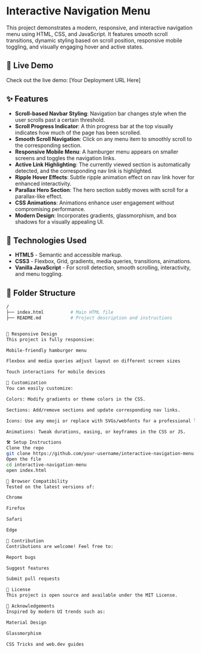 # Interactive Navigation Menu

This project demonstrates a modern, responsive, and interactive navigation menu using HTML, CSS, and JavaScript. It features smooth scroll transitions, dynamic styling based on scroll position, responsive mobile toggling, and visually engaging hover and active states.

## 🚀 Live Demo

Check out the live demo: [Your Deployment URL Here]

## ✨ Features

- **Scroll-based Navbar Styling**: Navigation bar changes style when the user scrolls past a certain threshold.
- **Scroll Progress Indicator**: A thin progress bar at the top visually indicates how much of the page has been scrolled.
- **Smooth Scroll Navigation**: Click on any menu item to smoothly scroll to the corresponding section.
- **Responsive Mobile Menu**: A hamburger menu appears on smaller screens and toggles the navigation links.
- **Active Link Highlighting**: The currently viewed section is automatically detected, and the corresponding nav link is highlighted.
- **Ripple Hover Effects**: Subtle ripple animation effect on nav link hover for enhanced interactivity.
- **Parallax Hero Section**: The hero section subtly moves with scroll for a parallax-like effect.
- **CSS Animations**: Animations enhance user engagement without compromising performance.
- **Modern Design**: Incorporates gradients, glassmorphism, and box shadows for a visually appealing UI.

## 🧩 Technologies Used

- **HTML5** - Semantic and accessible markup.
- **CSS3** - Flexbox, Grid, gradients, media queries, transitions, animations.
- **Vanilla JavaScript** - For scroll detection, smooth scrolling, interactivity, and menu toggling.

## 📁 Folder Structure

```bash
/
├── index.html          # Main HTML file
├── README.md           # Project description and instructions


📱 Responsive Design
This project is fully responsive:

Mobile-friendly hamburger menu

Flexbox and media queries adjust layout on different screen sizes

Touch interactions for mobile devices

🎨 Customization
You can easily customize:

Colors: Modify gradients or theme colors in the CSS.

Sections: Add/remove sections and update corresponding nav links.

Icons: Use any emoji or replace with SVGs/webfonts for a professional look.

Animations: Tweak durations, easing, or keyframes in the CSS or JS.

🛠️ Setup Instructions
Clone the repo
git clone https://github.com/your-username/interactive-navigation-menu.git
Open the file
cd interactive-navigation-menu
open index.html

🧪 Browser Compatibility
Tested on the latest versions of:

Chrome

Firefox

Safari

Edge

🤝 Contribution
Contributions are welcome! Feel free to:

Report bugs

Suggest features

Submit pull requests

📄 License
This project is open source and available under the MIT License.

💬 Acknowledgements
Inspired by modern UI trends such as:

Material Design

Glassmorphism

CSS Tricks and web.dev guides
